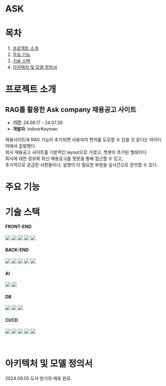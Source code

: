 # ASK


# 목차

1. [프로젝트 소개](#프로젝트-소개)
2. [주요 기능](#주요-기능)
3. [기술 스택](#기술-스택)
4. [아키텍처 및 모델 정의서](#아키텍처-및-모델-정의서)


# 프로젝트 소개
## RAG를 활용한 Ask company 채용공고 사이트

* **기간**: 24.06.17 - 24.07.26 <br>
* **개발자**: indoorKeyman <br>

채용사이트에 RAG 기능이 추가되면 사용자의 편의를 도모할 수 있을 것 같다는 아이디어에서 출발했다.<br>
회사 채용공고 사이트를 기본적인 layout으로 가졌고, 챗봇이 추가된 형태이다.<br>
회사에 대한 정보와 최신 채용공고를 챗봇을 통해 접근할 수 있고,<br>
추가적으로 궁금한 사항들이나, 설명이 더 필요한 부분을 실시간으로 문의할 수 있다.<br>


# 주요 기능

# 기술 스택

#### FRONT-END

<img src="https://img.shields.io/badge/HTML5-E34F26?style=flat&logo=HTML5&logoColor=white"/></a>
<img src="https://img.shields.io/badge/CSS3-1572B6?style=flat&logo=CSS3&logoColor=white"/></a>
<img src="https://img.shields.io/badge/JavaScript-F7DF1E?style=flat&logo=JavaScript&logoColor=white"/></a>
<img src="https://img.shields.io/badge/React-61DAFB?style=flat&logo=react&logoColor=white"/></a>
<img src="https://img.shields.io/badge/MUI-007FFF?style=flat&logo=mui&logoColor=white"/>

#### BACK-END

<img src="https://img.shields.io/badge/Spring Boot-6DB33F?style=flat&logo=Spring Boot&logoColor=white"/> <a>
<img src="https://img.shields.io/badge/Java-007396?style=flat&logo=Java&logoColor=white"/> <a>
<img src="https://img.shields.io/badge/Python-3776AB?style=flat&logo=Python&logoColor=white"/> <a>
<img src="https://img.shields.io/badge/Flask-000000?style=flat&logo=flask&logoColor=white"/> <a> 
<img src="https://img.shields.io/badge/postman-FF6C37?style=flat&logo=postman&logoColor=white"/> <a>

#### AI
<img src="https://img.shields.io/badge/Python-3776AB?style=flat&logo=Python&logoColor=white"/> </a>
<img src="https://img.shields.io/badge/Langchain-1C3C3C?style=flat&logo=langchain&logoColor=white"/> </a>


#### DB
<img src="https://img.shields.io/badge/postgresql-4169E1?style=flat&logo=postgresql&logoColor=white"/></a>
<img src="https://img.shields.io/badge/supabase-3FCF8E?style=flat&logo=supabase&logoColor=white"/></a>
<img src="https://img.shields.io/badge/sqlite-003B57?style=flat&logo=sqlite&logoColor=white"/></a>

#### CI/CD

<img src="https://img.shields.io/badge/Git-F05032?style=flat&logo=Git&logoColor=white"/></a>
<img src="https://img.shields.io/badge/GitHub-181717?style=flat&logo=GitHub&logoColor=white"/></a>
<img src="https://img.shields.io/badge/Amazon EC2-FF9900?style=flat&logo=Amazon EC2&logoColor=white"/></a>
<img src="https://img.shields.io/badge/Docker-2496ED?style=flat&logo=Docker&logoColor=white"/></a>
<img src="https://img.shields.io/badge/Filezilla-BF0000?style=flat&logo=filezilla&logoColor=white"/></a> 

<br>


# 아키텍처 및 모델 정의서


2024.09.05 도커 방식의 배포 완료.

